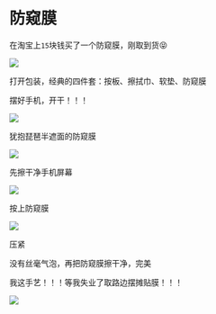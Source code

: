 # 防窥膜

在淘宝上`15`块钱买了一个防窥膜，刚取到货😝

![](https://0.z.wiki/autoupload/20230130/1KnL.IMG_9546.HEIC.jpg)

打开包装，经典的四件套：按板、擦拭巾、软垫、防窥膜

<ImgPlayer :imgs="[
  'https://8.z.wiki/autoupload/20230130/f0y8.IMG_9548.HEIC.jpg',
  'https://7.z.wiki/autoupload/20230130/vZ21.IMG_2635.HEIC.jpg',
]" />

摆好手机，开干！！！

![](https://1.z.wiki/autoupload/20230130/Vcca.IMG_2636.HEIC.jpg)


犹抱琵琶半遮面的防窥膜

![](https://6.z.wiki/autoupload/20230130/S2HP.IMG_2637.HEIC.jpg)

先擦干净手机屏幕

![](https://8.z.wiki/autoupload/20230130/C3nI.IMG_2638.HEIC.jpg)


按上防窥膜

![](https://0.z.wiki/autoupload/20230130/G9BH.IMG_2639.HEIC.jpg)

压紧

<ImgPlayer :imgs="[
'https://1.z.wiki/autoupload/20230130/gBZE.IMG_2641.HEIC.jpg',
'https://7.z.wiki/autoupload/20230130/5m5C.IMG_2642.HEIC.jpg',
'https://1.z.wiki/autoupload/20230130/e0K3.IMG_2645.HEIC.jpg',
'https://2.z.wiki/autoupload/20230130/L7vF.IMG_2649.HEIC.jpg',
]" />


没有丝毫气泡，再把防窥膜擦干净，完美

<ImgPlayer :imgs="[
'https://0.z.wiki/autoupload/20230130/ScM4.IMG_2650.HEIC.jpg',
'https://5.z.wiki/autoupload/20230130/PZSQ.IMG_2651.HEIC.jpg',
]" />

我这手艺！！！等我失业了取路边摆摊贴膜！！！

![](https://z.wiki/autoupload/20230131/f7Gk.221X164-image.png)
